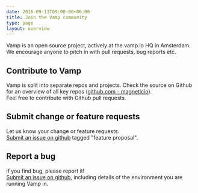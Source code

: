 ```yaml
---
date: 2016-09-13T09:00:00+00:00
title: Join the Vamp community
type: page
layout: overview
---
```

Vamp is an open source project, actively at the vamp.io HQ in Amsterdam. We encourage anyone to pitch in with pull requests, bug reports etc.

## Contribute to Vamp 
Vamp is split into separate repos and projects. Check the source on Github for an overview of all key repos ([github.com - magneticio](https://github.com/magneticio)).   
Feel free to contribute with Github pull requests.

## Submit change or feature requests 
Let us know your change or feature requests.  
[Submit an issue on github](https://github.com/magneticio/vamp/issues) tagged "feature proposal". 

## Report a bug 
if you find  bug, please report it!  
[Submit an issue on github](https://github.com/magneticio/vamp/issues), including details of the environment you are running Vamp in.
